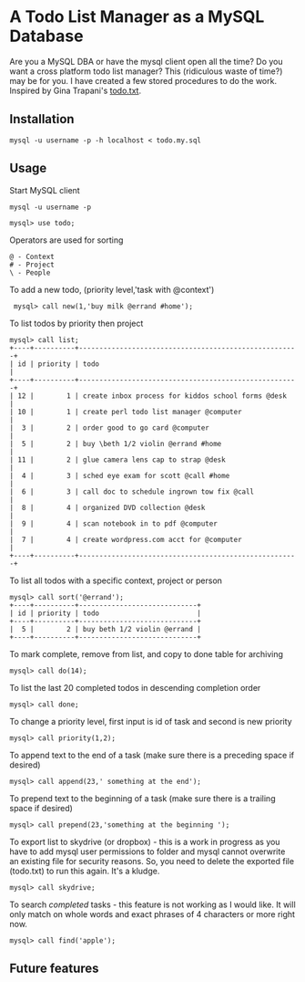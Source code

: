 A Todo List Manager as a MySQL Database
=======================================

Are you a MySQL DBA or have the mysql client open all the time? Do you want a cross 
platform todo list manager?  This (ridiculous waste of time?) may be for you. I have created a few 
stored procedures to do the work. Inspired by Gina Trapani's [todo.txt](https://github.com/ginatrapani/todo.txt-cli).

Installation
------------

	mysql -u username -p -h localhost < todo.my.sql

Usage
-----

Start MySQL client

	mysql -u username -p
	
	mysql> use todo;

Operators are used for sorting

	@ - Context
	# - Project
	\ - People

To add a new todo, (priority level,'task with @context')
	
	 mysql> call new(1,'buy milk @errand #home');

To list todos by priority then project
	
	mysql> call list;
	+----+----------+------------------------------------------------------+
	| id | priority | todo                                                 |
	+----+----------+------------------------------------------------------+
	| 12 |        1 | create inbox process for kiddos school forms @desk   |
	| 10 |        1 | create perl todo list manager @computer              |
	|  3 |        2 | order good to go card @computer                      |
	|  5 |        2 | buy \beth 1/2 violin @errand #home                   |
	| 11 |        2 | glue camera lens cap to strap @desk                  |
	|  4 |        3 | sched eye exam for scott @call #home                 |
	|  6 |        3 | call doc to schedule ingrown tow fix @call           |
	|  8 |        4 | organized DVD collection @desk                       |
	|  9 |        4 | scan notebook in to pdf @computer                    |
	|  7 |        4 | create wordpress.com acct for @computer              |
	+----+----------+------------------------------------------------------+
	
To list all todos with a specific context, project or person

	mysql> call sort('@errand');
	+----+----------+-----------------------------+
	| id | priority | todo                        |
	+----+----------+-----------------------------+
	|  5 |        2 | buy beth 1/2 violin @errand |
	+----+----------+-----------------------------+
	
To mark complete, remove from list, and copy to done table for archiving	
	
	mysql> call do(14);

To list the last 20 completed todos in descending completion order

	mysql> call done;
	
To change a priority level, first input is id of task and second is new priority

	mysql> call priority(1,2);
	
To append text to the end of a task (make sure there is a preceding space if desired)

	mysql> call append(23,' something at the end');
	
To prepend text to the beginning of a task (make sure there is a trailing space if desired)

	mysql> call prepend(23,'something at the beginning ');
	
To export list to skydrive (or dropbox) - this is a work in progress as you have to add mysql user permissions to folder and mysql cannot overwrite an existing file for security reasons.  So, you need to delete the exported file (todo.txt) to run this again. It's a kludge.

	mysql> call skydrive;
	
To search _completed_ tasks - this feature is not working as I would like.  It will only match on whole words and exact phrases of 4 characters or more right now.

	mysql> call find('apple');
	
Future features
---------------





